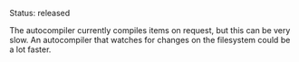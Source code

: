 Status: released

The autocompiler currently compiles items on request, but this can be very slow. An autocompiler that watches for changes on the filesystem could be a lot faster.
